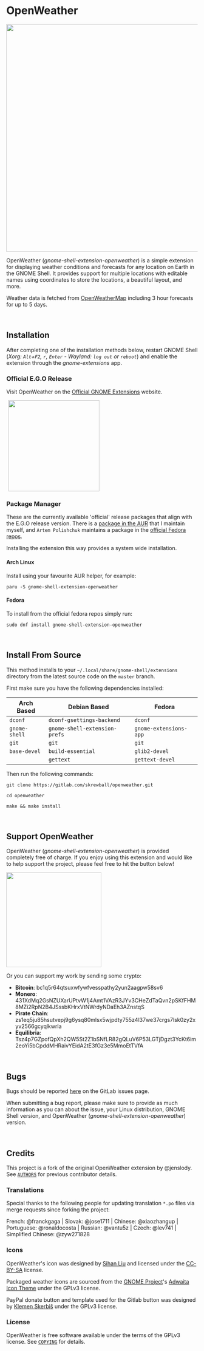 # OpenWeather

<p align="left">
    <img src="https://gitlab.com/skrewball/assets/-/raw/main/openweather-screenshot.png" width="600">
</p>

OpenWeather (*gnome-shell-extension-openweather*) is a simple extension for displaying weather conditions and forecasts for any location on Earth in the GNOME Shell. It provides support for multiple locations with editable names using coordinates to store the locations, a beautiful layout, and more.

Weather data is fetched from [OpenWeatherMap](https://openweathermap.org) including 3 hour forecasts for up to 5 days.

<br>

## Installation

After completing one of the installation methods below, restart GNOME Shell (*Xorg: `Alt`+`F2`, `r`, `Enter` - Wayland: `log out` or `reboot`*) and enable the extension through the *gnome-extensions* app.

### Official E.G.O Release

Visit OpenWeather on the [Official GNOME Extensions](https://extensions.gnome.org/extension/750/openweather) website.

<p align="left">
  <a href="https://extensions.gnome.org/extension/750/openweather">
    <img src="https://gitlab.com/skrewball/assets/-/raw/main/get-it-on-ego.png" width="240" style="margin-left: 5px">
  </a>
</p>

### Package Manager

These are the currently available 'official' release packages that align with the E.G.O release version. There is a [package in the AUR](https://aur.archlinux.org/packages/gnome-shell-extension-openweather) that I maintain myself, and `Artem Polishchuk` maintains a package in the [official Fedora repos](https://src.fedoraproject.org/rpms/gnome-shell-extension-openweather).

Installing the extension this way provides a system wide installation.

#### Arch Linux

Install using your favourite AUR helper, for example:

```
paru -S gnome-shell-extension-openweather
```

#### Fedora

To install from the official fedora repos simply run:

```
sudo dnf install gnome-shell-extension-openweather
```

<br>

## Install From Source

This method installs to your `~/.local/share/gnome-shell/extensions` directory from the latest source code on the `master` branch.

First make sure you have the following dependencies installed:

| Arch Based     | Debian Based                  | Fedora                 |
| ---            | ---                           | ---                    |
| `dconf`        | `dconf-gsettings-backend`     | `dconf`                |
| `gnome-shell`  | `gnome-shell-extension-prefs` | `gnome-extensions-app` |
| `git`          | `git`                         | `git`                  |
| `base-devel`   | `build-essential`             | `glib2-devel`          |
|                | `gettext`                     | `gettext-devel`        |


Then run the following commands:

```
git clone https://gitlab.com/skrewball/openweather.git
```
```
cd openweather
```
```
make && make install
```

<br>

## Support OpenWeather

OpenWeather (*gnome-shell-extension-openweather*) is provided completely free of charge. If you enjoy using this extension and would like to help support the project, please feel free to hit the button below!

<p align="left">
    <a href="https://www.paypal.com/donate/?hosted_button_id=VZ7VLXPU2M9RQ" target="_blank"><img src="https://gitlab.com/skrewball/assets/-/raw/main/paypal-donate.png" width="250"></a>
</p>

Or you can support my work by sending some crypto:

- **Bitcoin**: bc1q5r64qtsuxwfywfvesspathy2yun2aagpw58sv6
- **Monero**: 431XdMq2GsNZUXarUPtvW1j4Amt1VAzR3JYv3CHeZdTaQvn2pSKfFHM8MZi2RpN2B4JSssbKHrxVtNWrdyNDaEh3AZnstqS
- **Pirate Chain**: zs1eq5ju85hsutvepj9g6ysq80mlsx5wjpdty755z4l37we37crgs7lsk0zy2xyv2566gcyqlkwrla
- **Equilibria**: Tsz4p7GZpofQpXh2QW5St2Z1bSNfLR82gQLuV6P53LGTjDgzt3YcKt6im2eoYi5bCpddMHRaivYEidA2tE3fGz3e5MmoEtTVfA

<br>

## Bugs

Bugs should be reported [here](https://gitlab.com/skrewball/openweather/issues) on the GitLab issues page.

When submitting a bug report, please make sure to provide as much information as you can about the issue, your Linux distribution, GNOME Shell version, and OpenWeather (*gnome-shell-extension-openweather*) version.

<br>

## Credits

This project is a fork of the original OpenWeather extension by @jenslody. See [`AUTHORS`](https://gitlab.com/skrewball/openweather/-/blob/master/AUTHORS) for previous contributor details.

### Translations

Special thanks to the following people for updating translation `*.po` files via merge requests since forking the project:

French: @franckgaga | Slovak: @jose1711 | Chinese: @xiaozhangup | Portuguese: @ronaldocosta | Russian: @vantu5z | Czech: @lev741 | Simplified Chinese: @zyw271828

### Icons

OpenWeather's icon was designed by [Sihan Liu](https://www.sihanliu.com) and licensed under the [CC-BY-SA](http://creativecommons.org/licenses/by-sa/3.0/) license.

Packaged weather icons are sourced from the [GNOME Project](http://www.gnome.org)'s [Adwaita Icon Theme](https://gitlab.gnome.org/GNOME/adwaita-icon-theme) under the GPLv3 license.

PayPal donate button and template used for the Gitlab button was designed by [Klemen Skerbiš](https://github.com/aha999/DonateButtons) under the GPLv3 license.

### License

OpenWeather is free software available under the terms of the GPLv3 license. See [`COPYING`](https://gitlab.com/skrewball/openweather/-/blob/master/COPYING) for details.
